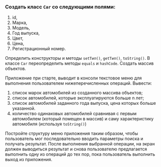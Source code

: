 ### Создать класс `Car` со следующими полями:
1) id,
2) Марка,
3) Модель,
4) Год выпуска,
5) Цвет,
6) Цена,
7) Регистрационный номер.

Определить конструкторы и методы `setТип()`, `getТип()`, `toString()`. В классе `Car` переопределить методы `equals` и `hashCode`.
Создать массив объектов.

Приложение при старте, выводит в консоли текстовое меню для выполнения
пользователем нижеперечисленных операций.
Вывести:
1) список марок автомобилей из созданного массива объектов;
2) список автомобилей, которые эксплуатируются больше n лет;
3) список автомобилей заданного года выпуска, цена которых больше указанной.
4) количество одинаковых автомобилей сравнивая с первым автомобилем (который помещен в массив) и саму характеристику автомобиля (используя `toString()`)

Постройте структуру меню приложения таким образом, чтобы пользователь
мог последовательно вводить параметры поиска и получать результат. После
выполнения выбранной операции, на экран должен выводиться результат и
снова пользователю предлагается выполнить одну из операций до тех пор,
пока пользователь выполнить выход из приложения.